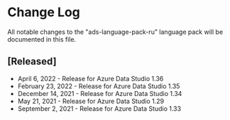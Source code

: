 # Change Log
All notable changes to the "ads-language-pack-ru" language pack will be documented in this file.

## [Released]
* April 6, 2022 - Release for Azure Data Studio 1.36
* February 23, 2022 - Release for Azure Data Studio 1.35
* December 14, 2021 - Release for Azure Data Studio 1.34
* May 21, 2021 - Release for Azure Data Studio 1.29
* September 2, 2021 - Release for Azure Data Studio 1.33
